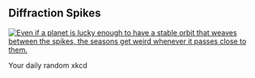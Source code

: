 ## Diffraction Spikes
[![Even if a planet is lucky enough to have a stable orbit that weaves between the spikes, the seasons get weird whenever it passes close to them.](https://imgs.xkcd.com/comics/diffraction_spikes.png)](https://xkcd.com/2762/ "Even if a planet is lucky enough to have a stable orbit that weaves between the spikes, the seasons get weird whenever it passes close to them.")

Your daily random xkcd
